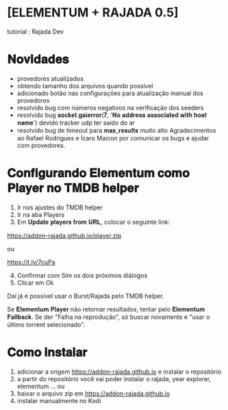 # [ELEMENTUM + RAJADA 0.5]<br> 

tutorial : Rajada Dev

# 𝐍𝐨𝐯𝐢𝐝𝐚𝐝𝐞𝐬
- provedores atualizados
- obtendo tamanho dos arquivos quando possível
- adicionado botão nas configurações para atualização manual dos provedores
- resolvido bug com números negativos na verificação dos seeders
- resolvido bug 𝐬𝐨𝐜𝐤𝐞𝐭.𝐠𝐚𝐢𝐞𝐫𝐫𝐨𝐫(𝟕, '𝐍𝐨 𝐚𝐝𝐝𝐫𝐞𝐬𝐬 𝐚𝐬𝐬𝐨𝐜𝐢𝐚𝐭𝐞𝐝 𝐰𝐢𝐭𝐡 𝐡𝐨𝐬𝐭 𝐧𝐚𝐦𝐞') devido tracker udp ter saído do ar
- resolvido bug de timeout para 𝐦𝐚𝐱_𝐫𝐞𝐬𝐮𝐥𝐭𝐬 muito alto
Agradecimentos ao Rafael Rodrigues e Ícaro Maicon por comunicar os bugs e ajudar com provedores.

# 𝐂𝐨𝐧𝐟𝐢𝐠𝐮𝐫𝐚𝐧𝐝𝐨 𝐄𝐥𝐞𝐦𝐞𝐧𝐭𝐮𝐦 𝐜𝐨𝐦𝐨 𝐏𝐥𝐚𝐲𝐞𝐫 𝐧𝐨 𝐓𝐌𝐃𝐁 𝐡𝐞𝐥𝐩𝐞𝐫

1. Ir nos ajustes do TMDB helper
2. Ir na aba Players
3. Em 𝐔𝐩𝐝𝐚𝐭𝐞 𝐩𝐥𝐚𝐲𝐞𝐫𝐬 𝐟𝐫𝐨𝐦 𝐔𝐑𝐋, colocar o seguinte link:

https://addon-rajada.github.io/player.zip

ou

https://t.ly/7cuPa

4. Confirmar com Sim os dois próximos diálogos
5. Clicar em Ok

Daí já é possível usar o Burst/Rajada pelo TMDB helper.

Se 𝐄𝐥𝐞𝐦𝐞𝐧𝐭𝐮𝐦 𝐏𝐥𝐚𝐲𝐞𝐫 não retornar resultados, tentar pelo 𝐄𝐥𝐞𝐦𝐞𝐧𝐭𝐮𝐦 𝐅𝐚𝐥𝐥𝐛𝐚𝐜𝐤.
Se der "Falha na reprodução", só buscar novamente e "usar o último torrent selecionado".

# 𝐂𝐨𝐦𝐨 𝐢𝐧𝐬𝐭𝐚𝐥𝐚𝐫

1. adicionar a origem https://addon-rajada.github.io e instalar o repositório
2. a partir do repositório você vai poder instalar o rajada, year explorer, elementum ...
ou
1. baixar o arquivo zip em https://addon-rajada.github.io
2. instalar manualmente no Kodi
